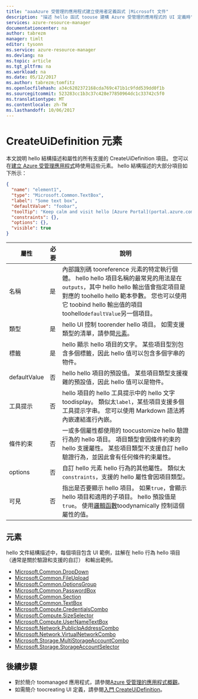 ```yaml
---
title: "aaaAzure 受管理的應用程式建立使用者定義函式 |Microsoft 文件"
description: "描述 hello 函式 toouse 建構 Azure 受管理的應用程式的 UI 定義時"
services: azure-resource-manager
documentationcenter: na
author: tabrezm
manager: timlt
editor: tysonn
ms.service: azure-resource-manager
ms.devlang: na
ms.topic: article
ms.tgt_pltfrm: na
ms.workload: na
ms.date: 05/12/2017
ms.author: tabrezm;tomfitz
ms.openlocfilehash: a34c6202372168cda769c471b1c9fdd539dd0f1b
ms.sourcegitcommit: 523283cc1b3c37c428e77850964dc1c33742c5f0
ms.translationtype: MT
ms.contentlocale: zh-TW
ms.lasthandoff: 10/06/2017
---
```

# <a name="createuidefinition-elements"></a>CreateUiDefinition 元素
本文說明 hello 結構描述和屬性的所有支援的 CreateUiDefinition 項目。 您可以在[建立 Azure 受管理應用程式](managed-application-publishing.md)時使用這些元素。 hello 結構描述的大部分項目如下所示：

```json
{
  "name": "element1",
  "type": "Microsoft.Common.TextBox",
  "label": "Some text box",
  "defaultValue": "foobar",
  "toolTip": "Keep calm and visit hello [Azure Portal](portal.azure.com).",
  "constraints": {},
  "options": {},
  "visible": true
}
```
| 屬性 | 必要 | 說明 |
| -------- | -------- | ----------- |
| 名稱 | 是 | 內部識別碼 tooreference 元素的特定執行個體。 hello hello 項目名稱的最常見的用法是在`outputs`，其中 hello hello 輸出值會指定項目是對應的 toohello hello 範本參數。 您也可以使用它 toobind hello 輸出值的項目 toohello`defaultValue`另一個項目。 |
| 類型 | 是 | hello UI 控制 toorender hello 項目。 如需支援類型的清單，請參閱[元素](#elements)。 |
| 標籤 | 是 | hello 顯示 hello 項目的文字。 某些項目型別包含多個標籤，因此 hello 值可以包含多個字串的物件。 |
| defaultValue | 否 | hello hello 項目的預設值。 某些項目類型支援複雜的預設值，因此 hello 值可以是物件。 |
| 工具提示 | 否 | hello 項目的 hello 工具提示中的 hello 文字 toodisplay。 類似太`label`，某些項目支援多個工具提示字串。 您可以使用 Markdown 語法將內嵌連結進行內嵌。
| 條件約束 | 否 | 一或多個屬性都使用的 toocustomize hello 驗證行為的 hello 項目。 項目類型會因條件約束的 hello 支援屬性。 某些項目類型不支援自訂 hello 驗證行為，並因此會有任何條件約束屬性。 |
| options | 否 | 自訂 hello 元素 hello 行為的其他屬性。 類似太`constraints`，支援的 hello 屬性會因項目類型。 |
| 可見 | 否 | 指出是否要顯示 hello 項目。 如果`true`，會顯示 hello 項目和適用的子項目。 hello 預設值是`true`。 使用[邏輯函數](managed-application-createuidefinition-functions.md#logical-functions)toodynamically 控制這個屬性的值。

## <a name="elements"></a>元素

hello 文件結構描述中，每個項目包含 UI 範例，註解在 hello 行為 hello 項目 （通常是關於驗證和支援的自訂） 和輸出範例。

- [Microsoft.Common.DropDown](managed-application-microsoft-common-dropdown.md)
- [Microsoft.Common.FileUpload](managed-application-microsoft-common-fileupload.md)
- [Microsoft.Common.OptionsGroup](managed-application-microsoft-common-optionsgroup.md)
- [Microsoft.Common.PasswordBox](managed-application-microsoft-common-passwordbox.md)
- [Microsoft.Common.Section](managed-application-microsoft-common-section.md)
- [Microsoft.Common.TextBox](managed-application-microsoft-common-textbox.md)
- [Microsoft.Compute.CredentialsCombo](managed-application-microsoft-compute-credentialscombo.md)
- [Microsoft.Compute.SizeSelector](managed-application-microsoft-compute-sizeselector.md)
- [Microsoft.Compute.UserNameTextBox](managed-application-microsoft-compute-usernametextbox.md)
- [Microsoft.Network.PublicIpAddressCombo](managed-application-microsoft-network-publicipaddresscombo.md)
- [Microsoft.Network.VirtualNetworkCombo](managed-application-microsoft-network-virtualnetworkcombo.md)
- [Microsoft.Storage.MultiStorageAccountCombo](managed-application-microsoft-storage-multistorageaccountcombo.md)
- [Microsoft.Storage.StorageAccountSelector](managed-application-microsoft-storage-storageaccountselector.md)

## <a name="next-steps"></a>後續步驟
* 對於簡介 toomanaged 應用程式，請參閱[Azure 受管理的應用程式概觀](managed-application-overview.md)。
* 如需簡介 toocreating UI 定義，請參閱[入門 CreateUiDefinition](managed-application-createuidefinition-overview.md)。
